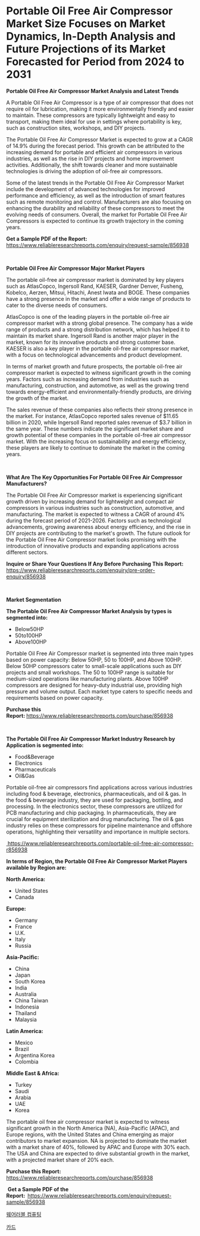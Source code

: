 <p><h1>Portable Oil Free Air Compressor Market Size Focuses on Market Dynamics, In-Depth Analysis and Future Projections of its Market Forecasted for Period from 2024 to 2031</h1></p><p><strong>Portable Oil Free Air Compressor Market Analysis and Latest Trends</strong></p>
<p><p>A Portable Oil Free Air Compressor is a type of air compressor that does not require oil for lubrication, making it more environmentally friendly and easier to maintain. These compressors are typically lightweight and easy to transport, making them ideal for use in settings where portability is key, such as construction sites, workshops, and DIY projects.</p><p>The Portable Oil Free Air Compressor Market is expected to grow at a CAGR of 14.9% during the forecast period. This growth can be attributed to the increasing demand for portable and efficient air compressors in various industries, as well as the rise in DIY projects and home improvement activities. Additionally, the shift towards cleaner and more sustainable technologies is driving the adoption of oil-free air compressors.</p><p>Some of the latest trends in the Portable Oil Free Air Compressor Market include the development of advanced technologies for improved performance and efficiency, as well as the introduction of smart features such as remote monitoring and control. Manufacturers are also focusing on enhancing the durability and reliability of these compressors to meet the evolving needs of consumers. Overall, the market for Portable Oil Free Air Compressors is expected to continue its growth trajectory in the coming years.</p></p>
<p><strong>Get a Sample PDF of the Report:&nbsp;</strong> <a href="https://www.reliableresearchreports.com/enquiry/request-sample/856938">https://www.reliableresearchreports.com/enquiry/request-sample/856938</a></p>
<p>&nbsp;</p>
<p><strong>Portable Oil Free Air Compressor Major Market Players</strong></p>
<p><p>The portable oil-free air compressor market is dominated by key players such as AtlasCopco, Ingersoll Rand, KAESER, Gardner Denver, Fusheng, Kobelco, Aerzen, Mitsui, Hitachi, Anest Iwata and BOGE. These companies have a strong presence in the market and offer a wide range of products to cater to the diverse needs of consumers.</p><p>AtlasCopco is one of the leading players in the portable oil-free air compressor market with a strong global presence. The company has a wide range of products and a strong distribution network, which has helped it to maintain its market share. Ingersoll Rand is another major player in the market, known for its innovative products and strong customer base. KAESER is also a key player in the portable oil-free air compressor market, with a focus on technological advancements and product development.</p><p>In terms of market growth and future prospects, the portable oil-free air compressor market is expected to witness significant growth in the coming years. Factors such as increasing demand from industries such as manufacturing, construction, and automotive, as well as the growing trend towards energy-efficient and environmentally-friendly products, are driving the growth of the market.</p><p>The sales revenue of these companies also reflects their strong presence in the market. For instance, AtlasCopco reported sales revenue of $11.65 billion in 2020, while Ingersoll Rand reported sales revenue of $3.7 billion in the same year. These numbers indicate the significant market share and growth potential of these companies in the portable oil-free air compressor market. With the increasing focus on sustainability and energy efficiency, these players are likely to continue to dominate the market in the coming years.</p></p>
<p>&nbsp;</p>
<p><strong>What Are The Key Opportunities For Portable Oil Free Air Compressor Manufacturers?</strong></p>
<p><p>The Portable Oil Free Air Compressor market is experiencing significant growth driven by increasing demand for lightweight and compact air compressors in various industries such as construction, automotive, and manufacturing. The market is expected to witness a CAGR of around 4% during the forecast period of 2021-2026. Factors such as technological advancements, growing awareness about energy efficiency, and the rise in DIY projects are contributing to the market's growth. The future outlook for the Portable Oil Free Air Compressor market looks promising with the introduction of innovative products and expanding applications across different sectors.</p></p>
<p><strong>Inquire or Share Your Questions If Any Before Purchasing This Report:</strong> <a href="https://www.reliableresearchreports.com/enquiry/pre-order-enquiry/856938">https://www.reliableresearchreports.com/enquiry/pre-order-enquiry/856938</a></p>
<p>&nbsp;</p>
<p><strong>Market Segmentation</strong></p>
<p><strong>The Portable Oil Free Air Compressor Market Analysis by types is segmented into:</strong></p>
<p><ul><li>Below50HP</li><li>50to100HP</li><li>Above100HP</li></ul></p>
<p><p>Portable Oil Free Air Compressor market is segmented into three main types based on power capacity: Below 50HP, 50 to 100HP, and Above 100HP. Below 50HP compressors cater to small-scale applications such as DIY projects and small workshops. The 50 to 100HP range is suitable for medium-sized operations like manufacturing plants. Above 100HP compressors are designed for heavy-duty industrial use, providing high pressure and volume output. Each market type caters to specific needs and requirements based on power capacity.</p></p>
<p><strong>Purchase this Report:&nbsp;</strong><a href="https://www.reliableresearchreports.com/purchase/856938">https://www.reliableresearchreports.com/purchase/856938</a></p>
<p>&nbsp;</p>
<p><strong>The Portable Oil Free Air Compressor Market Industry Research by Application is segmented into:</strong></p>
<p><ul><li>Food&Beverage</li><li>Electronics</li><li>Pharmaceuticals</li><li>Oil&Gas</li></ul></p>
<p><p>Portable oil-free air compressors find applications across various industries including food & beverage, electronics, pharmaceuticals, and oil & gas. In the food & beverage industry, they are used for packaging, bottling, and processing. In the electronics sector, these compressors are utilized for PCB manufacturing and chip packaging. In pharmaceuticals, they are crucial for equipment sterilization and drug manufacturing. The oil & gas industry relies on these compressors for pipeline maintenance and offshore operations, highlighting their versatility and importance in multiple sectors.</p></p>
<p><a href="https://www.reliableresearchreports.com/portable-oil-free-air-compressor-r856938">&nbsp;https://www.reliableresearchreports.com/portable-oil-free-air-compressor-r856938</a></p>
<p><strong>In terms of Region, the Portable Oil Free Air Compressor Market Players available by Region are:</strong></p>
<p>
    <p> <strong> North America: </strong>
        <ul>
            <li>United States</li>
            <li>Canada</li>
        </ul>
        </p> 
    <p> <strong> Europe: </strong>
        <ul>
            <li>Germany</li>
            <li>France</li>
            <li>U.K.</li>
            <li>Italy</li>
            <li>Russia</li>
        </ul>
        </p> 
    <p> <strong> Asia-Pacific: </strong>
        <ul>
            <li>China</li>
            <li>Japan</li>
            <li>South Korea</li>
            <li>India</li>
            <li>Australia</li>
            <li>China Taiwan</li>
            <li>Indonesia</li>
            <li>Thailand</li>
            <li>Malaysia</li>
        </ul>
        </p> 
    <p> <strong> Latin America: </strong>
        <ul>
            <li>Mexico</li>
            <li>Brazil</li>
            <li>Argentina Korea</li>
            <li>Colombia</li>
        </ul>
        </p> 
    <p> <strong> Middle East & Africa: </strong>
        <ul>
            <li>Turkey</li>
            <li>Saudi</li>
            <li>Arabia</li>
            <li>UAE</li>
            <li>Korea</li>
        </ul>
    </p>
    </p>
<p><p>The portable oil free air compressor market is expected to witness significant growth in the North America (NA), Asia-Pacific (APAC), and Europe regions, with the United States and China emerging as major contributors to market expansion. NA is projected to dominate the market with a market share of 40%, followed by APAC and Europe with 30% each. The USA and China are expected to drive substantial growth in the market, with a projected market share of 20% each.</p></p>
<p><strong>Purchase this Report: </strong><a href="https://www.reliableresearchreports.com/purchase/856938">https://www.reliableresearchreports.com/purchase/856938</a></p>
<p>&nbsp;<strong>Get a Sample PDF of the Report:&nbsp;&nbsp;</strong><a href="https://www.reliableresearchreports.com/enquiry/request-sample/856938">https://www.reliableresearchreports.com/enquiry/request-sample/856938</a></p>
<p><strong></strong></p>
<p><p><a href="https://github.com/royErdmtyan906778/Market-Research-Report-List-1/blob/main/457125520790.md">웨어러블 컴퓨팅</a></p><p><a href="https://medium.com/@kellylyncyh543964/%EC%B9%B4%EB%93%9C-%EC%8B%9C%EC%9E%A5-%EC%8B%9C%EC%9E%A5-%EC%A0%90%EC%9C%A0%EC%9C%A8-%EC%8B%9C%EC%9E%A5-%EB%8F%99%ED%96%A5-%EB%B0%8F-%EB%AF%B8%EB%9E%98-%EC%84%B1%EC%9E%A5-%ED%83%90%EC%83%89-8dea7e23a702">카드</a></p></p>